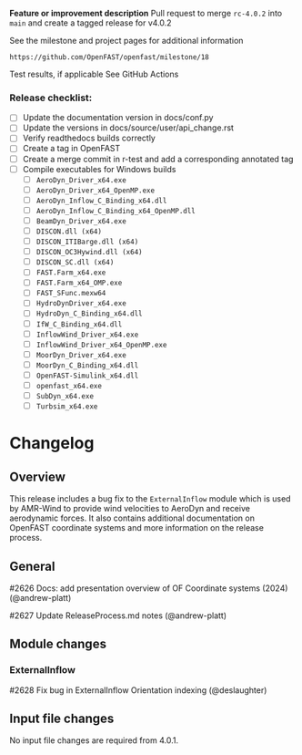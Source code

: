 **Feature or improvement description**
Pull request to merge `rc-4.0.2` into `main` and create a tagged release for v4.0.2

See the milestone and project pages for additional information

    https://github.com/OpenFAST/openfast/milestone/18

Test results, if applicable
See GitHub Actions

### Release checklist:
- [ ] Update the documentation version in docs/conf.py
- [ ] Update the versions in docs/source/user/api\_change.rst
- [ ] Verify readthedocs builds correctly
- [ ] Create a tag in OpenFAST
- [ ] Create a merge commit in r-test and add a corresponding annotated tag
- [ ] Compile executables for Windows builds
    - [ ] `AeroDyn_Driver_x64.exe`
    - [ ] `AeroDyn_Driver_x64_OpenMP.exe`
    - [ ] `AeroDyn_Inflow_C_Binding_x64.dll`
    - [ ] `AeroDyn_Inflow_C_Binding_x64_OpenMP.dll`
    - [ ] `BeamDyn_Driver_x64.exe`
    - [ ] `DISCON.dll (x64)`
    - [ ] `DISCON_ITIBarge.dll (x64)`
    - [ ] `DISCON_OC3Hywind.dll (x64)`
    - [ ] `DISCON_SC.dll (x64)`
    - [ ] `FAST.Farm_x64.exe`
    - [ ] `FAST.Farm_x64_OMP.exe`
    - [ ] `FAST_SFunc.mexw64`
    - [ ] `HydroDynDriver_x64.exe`
    - [ ] `HydroDyn_C_Binding_x64.dll`
    - [ ] `IfW_C_Binding_x64.dll`
    - [ ] `InflowWind_Driver_x64.exe`
    - [ ] `InflowWind_Driver_x64_OpenMP.exe`
    - [ ] `MoorDyn_Driver_x64.exe`
    - [ ] `MoorDyn_C_Binding_x64.dll`
    - [ ] `OpenFAST-Simulink_x64.dll`
    - [ ] `openfast_x64.exe`
    - [ ] `SubDyn_x64.exe`
    - [ ] `Turbsim_x64.exe`

# Changelog

## Overview

This release includes a bug fix to the `ExternalInflow` module which is used by AMR-Wind to provide wind velocities to AeroDyn and receive aerodynamic forces. It also contains additional documentation on OpenFAST coordinate systems and more information on the release process.

## General

#2626 Docs: add presentation overview of OF Coordinate systems (2024) (@andrew-platt)

#2627 Update ReleaseProcess.md notes (@andrew-platt)

## Module changes

### ExternalInflow

#2628 Fix bug in ExternalInflow Orientation indexing (@deslaughter)

## Input file changes

No input file changes are required from 4.0.1.

